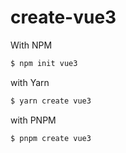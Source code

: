 # create-vue3

With NPM

```bash
$ npm init vue3
```

with Yarn

```bash
$ yarn create vue3
```

with PNPM

```bash
$ pnpm create vue3
```